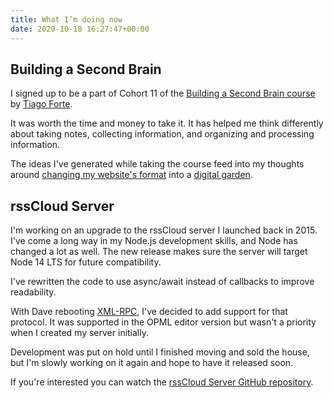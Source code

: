 ```yaml
---
title: What I’m doing now
date: 2020-10-18 16:27:47+00:00
---
```


## Building a Second Brain

I signed up to be a part of Cohort 11 of the [Building a Second Brain course](https://www.buildingasecondbrain.com/) by [Tiago Forte](https://fortelabs.co/).

It was worth the time and money to take it. It has helped me think differently about taking notes, collecting information, and organizing and processing information.

The ideas I've generated while taking the course feed into my thoughts around [changing my website's format](/rethinking-blogs/) into a [digital garden](https://maggieappleton.com/garden-history).

## rssCloud Server

I'm working on an upgrade to the rssCloud server I launched back in 2015. I've come a long way in my Node.js development skills, and Node has changed a lot as well. The new release makes sure the server will target Node 14 LTS for future compatibility.

I've rewritten the code to use async/await instead of callbacks to improve readability.

With Dave rebooting [XML-RPC](http://xmlrpc.com/), I've decided to add support for that protocol. It was supported in the OPML editor version but wasn't a priority when I created my server initially.

Development was put on hold until I finished moving and sold the house, but I'm slowly working on it again and hope to have it released soon.

If you're interested you can watch the [rssCloud Server GitHub repository](https://github.com/andrewshell/rsscloud-server).
